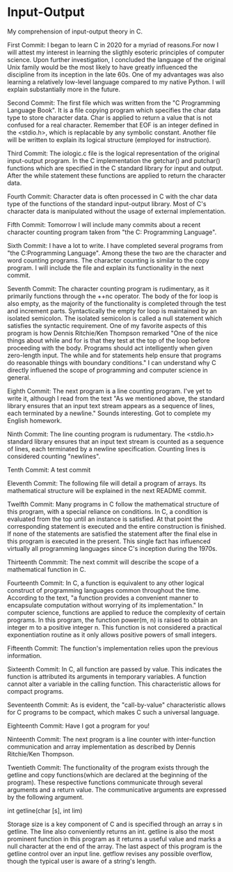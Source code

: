# Input-Output
My comprehension of input-output theory in C.

First Commit:
I began to learn C in 2020 for a myriad of reasons.For now I will attest my interest in learning the sligthly esoteric principles of computer science. Upon further investigation, I concluded the language of the original Unix family would be the most likely to have greatly influenced the discipline from its inception in the late 60s. One of my advantages was also learning a relatively low-level language compared to my native Python. I will explain substantially more in the future.

Second Commit:
The first file which was written from the "C Programming Language Book". It is a file copying program which specifies the char data type to store character data. Char is applied to return a value that is not confused for a real character. Remember that EOF is an integer defined in the <stdio.h>, which is replacable by any symbolic constant. Another file will be written to explain its logical structure (employed for instruction).

Third Commit:
The iologic.c file is the logical representation of the original input-output program. In the C implementation the getchar() and putchar() functions which are specified in the C standard library for input and output. After the while statement these functions are applied to return the character data.

Fourth Commit:
Character data is often processed in C with the char data type of the functions of the standard input-output library. Most of C's character data is manipulated without the usage of external implementation.

Fifth Commit:
Tomorrow I will include many commits about a recent character counting program taken from "the C: Programming Language".

Sixth Commit:
I have a lot to write. I have completed several programs from "the C:Programming Language". Among these the two are the character and word counting programs. The character counting is similar to the copy program. I will include the file and explain its functionality in the next commit.

Seventh Commit:
The character counting program is rudimentary, as it primarily functions through the ++nc operator. The body of the for loop is also empty, as the majority of the functionality is completed through the test and increment parts. Syntactically the empty for loop is maintained by an isolated semicolon. The isolated semicolon is called a null statement which satisfies the syntactic requirement. One of my favorite aspects of this program is how Dennis Ritchie/Ken Thompson remarked "One of the nice things about while and for is that they test at the top of the loop before proceeding with the body. Programs should act intelligently when given zero-length input. The while and for statements help ensure that programs do reasonable things with boundary conditions." I can understand why C directly influened  the scope of programming and computer science in general. 


Eighth Commit:
The next program is a line counting program. I've yet to write it, although I read from the text "As we mentioned above, the standard library ensures that an input text stream appears as a sequence of lines, each terminated by a newline." Sounds interesting. Got to complete my English homework.

Ninth Commit:
The line counting program is rudumentary. The <stdio.h> standard library ensures that an input text stream is counted as a sequence of lines, each terminated by a newline specification. Counting lines is considered counting "newlines".

Tenth Commit:
A test commit

Eleventh Commit:
The following file will detail a program of arrays. Its mathematical structure will be explained in the next README commit.

Twelfth Commit:
Many programs in C follow the mathematical structure of this program, with a special reliance on conditions. In C, a condition is evaluated from the top until an instance is satisfied. At that point the corresponding statement is executed and the entire construction is finished. If none of the statements are satisfied the statement after the final else in this program is executed in the present. This single fact has influenced virtually all programming languages since C's inception during the 1970s.

Thirteenth Commmit:
The next commit will describe the scope of a mathematical function in C.

Fourteenth Commit:
In C, a function is equivalent to any other logical construct of programming languages common throughout the time. According to the text, "a function provides a convenient manner to encapsulate computation without worrying of its implementation." In computer science, functions are applied to reduce the complexity of certain programs. In this program, the function power(m, n) is raised to obtain an integer m to a positive integer n. This function is not considered a practical exponentiation routine as it only allows positive powers of small integers.

Fifteenth Commit:
The function's implementation relies upon the previous information.

Sixteenth Commit:
In C, all function are passed by value. This indicates the function is attributed its arguments in temporary variables. A function cannot alter a variable in the calling function. This characteristic allows for compact programs.

Seventeenth Commit:
As is evident, the "call-by-value" characteristic allows for C programs to be compact, which makes C such a universal language.

Eighteenth Commit:
Have  I got a program for you!

Ninteenth Commit:
The next program is a line counter with inter-function communication and array implementation as described by Dennis Ritchie/Ken Thompson.

Twentieth Commit:
The functionality of the program exists through the getline and copy functions(which are declared at the beginning of the program). These respective functions 
communicate through several arguments and a return value. The communicative arguments are expressed by the following argument.

int getline(char [s], int lim)

Storage size is a key component of C and is specified through an array s in getline. The line also conveniently returns an int. getline is also the most 
prominent function in this program as it returns a useful value and marks a null character at the end of the array. The last aspect of this program is the getline control over an input line. getflow revises any possible overflow, though the typical user is aware of a string's length.

